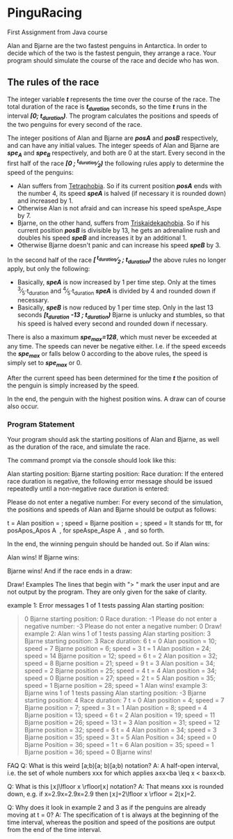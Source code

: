 # PinguRacing
First Assignment from Java course

Alan and Bjarne are the two fastest penguins in Antarctica. In order to decide which of the two is the fastest penguin, they arrange a race. Your program should simulate the course of the race and decide who has won.

## The rules of the race
The integer variable _**t**_ represents the time over the course of the race. The total duration of the race is _**t<sub>duration</sub>**_ seconds,
so the time _**t**_ runs in the interval <strong><i>[0; t<sub>duration</sub>)</strong></i>.
The program calculates the positions and speeds of the two penguins for every second of the race.

The integer positions of Alan and Bjarne are _**posA**_ and _**posB**_ respectively, and can have any initial values. The integer speeds of Alan and Bjarne are
_**spe<sub>A</sub>**_ and _**spe<sub>B</sub>**_ respectively, and both are 0 at the start.
Every second in the first half of the race _**[0 ; <sup>t<sub>duration</sub></sup>&frasl;<sub>2</sub>)**_ the following rules apply to determine the speed of the penguins:
<ul>
<li>Alan suffers from <a href="https://en.wikipedia.org/wiki/Tetraphobia">Tetraphobia</a>. So if its current position <strong><i>posA</i></strong> ends with the number 4, its speed <strong><i>speA</i></strong> is halved (if necessary it is rounded down) and increased by 1. </li>
<li>Otherwise Alan is not afraid and can increase his speed speAspe_Aspe by 7.</li>
<li>Bjarne, on the other hand, suffers from <a href="https://en.wikipedia.org/wiki/Triskaidekaphobia">Triskaidekaphobia</a>. So if his current position 
 <strong><i>posB</i></strong> is divisible by 13,
he gets an adrenaline rush and doubles his speed <strong><i>speB</i></strong> and increases it by an additional 1.</li>
<li>Otherwise Bjarne doesn't panic and can increase his speed <strong><i>speB</i></strong> by 3. </li>
  </ul>
In the second half of the race <strong><i>[<sup> t<sub>duration</sub></sup>&frasl;<sub>2</sub> ; t<sub>duration</sub>)</i></strong> the above rules no longer apply, but only the following:
<ul>
<li>
Basically, <strong><i>speA</i></strong> is now increased by 1 per time step. Only at the times <strong<i><sup>3</sup>&frasl;<sub>5</sub>⋅t<sub>duration</sub></i></strong> and <strong<i><sup>4</sup>&frasl;<sub>5</sub>⋅t<sub>duration</sub></i></strong> <strong><i>speA</i></strong> is divided by 4 and rounded down if necessary. </li>
<li>
Basically, <strong><i>speB</i></strong> is now reduced by 1 per time step. Only in the last 13 seconds 
<strong><i>[t<sub>duration</sub> -13 ; t<sub>duration</sub>)</i></strong> Bjarne is unlucky and stumbles,
so that his speed is halved every second and rounded down if necessary.</li>
 </ul>
There is also a maximum <strong><i>spe<sub>max</sub>=128</i></strong>, which must never be exceeded at any time. The speeds can never be negative either. I.e. if the speed exceeds the <strong><i>spe<sub>max</sub></i></strong> or falls below 0 according to the above rules, the speed is simply set to <strong><i>spe<sub>max</sub></i></strong> or 0.  

After the current speed has been determined for the time <strong><i>t</i></strong> the position of the penguin is simply increased by the speed.

In the end, the penguin with the highest position wins. A draw can of course also occur.

### Program Statement
Your program should ask the starting positions of Alan and Bjarne, as well as the duration of the race, and simulate the race.

The command prompt via the console should look like this:

Alan starting position:
Bjarne starting position:
Race duration:
If the entered race duration is negative, the following error message should be issued repeatedly until a non-negative race duration is entered:

Please do not enter a negative number:
For every second of the simulation, the positions and speeds of Alan and Bjarne should be output as follows:

t = <time>
Alan position = <posA>; speed = <speA>
Bjarne position = <posB>; speed = <speB>
It stands <time> for ttt, <posA> for posApos_Apos 
A
​
 , <speA> for speAspe_Aspe 
A
​
 , and so forth.

In the end, the winning penguin should be handed out. So if Alan wins:

Alan wins!
If Bjarne wins:

Bjarne wins!
And if the race ends in a draw:

Draw!
Examples
The lines that begin with "> " mark the user input and are not output by the program. They are only given for the sake of clarity.

 example 1: Error messages 1 of 1 tests passing
Alan starting position:
> 0
Bjarne starting position:
> 0
Race duration:
> -1
Please do not enter a negative number:
> -3
Please do not enter a negative number:
> 0
Draw!
 example 2: Alan wins 1 of 1 tests passing
Alan starting position:
> 3
Bjarne starting position:
> 3
Race duration:
> 6
t = 0
Alan position = 10; speed = 7
Bjarne position = 6; speed = 3
t = 1
Alan position = 24; speed = 14
Bjarne position = 12; speed = 6
t = 2
Alan position = 32; speed = 8
Bjarne position = 21; speed = 9
t = 3
Alan position = 34; speed = 2
Bjarne position = 25; speed = 4
t = 4
Alan position = 34; speed = 0
Bjarne position = 27; speed = 2
t = 5
Alan position = 35; speed = 1
Bjarne position = 28; speed = 1
Alan wins!
 example 3: Bjarne wins 1 of 1 tests passing
Alan starting position:
> -3
Bjarne starting position:
> 4
Race duration:
> 7
t = 0
Alan position = 4; speed = 7
Bjarne position = 7; speed = 3
t = 1
Alan position = 8; speed = 4
Bjarne position = 13; speed = 6
t = 2
Alan position = 19; speed = 11
Bjarne position = 26; speed = 13
t = 3
Alan position = 31; speed = 12
Bjarne position = 32; speed = 6
t = 4
Alan position = 34; speed = 3
Bjarne position = 35; speed = 3
t = 5
Alan Position = 34; speed = 0
Bjarne Position = 36; speed = 1
t = 6
Alan position = 35; speed = 1
Bjarne position = 36; speed = 0
Bjarne wins!


FAQ
Q: What is this weird [a;b)[a; b)[a;b) notation?
A: A half-open interval, i.e. the set of whole numbers xxx for which applies a≤x&lt;ba \leq x &lt; ba≤x<b.

Q: What is this ⌊x⌋\lfloor x \rfloor⌊x⌋ notation?
A: That means xxx is rounded down, e.g. if x=2.9x=2.9x=2.9 then ⌊x⌋=2\lfloor x \rfloor = 2⌊x⌋=2.

Q: Why does it look in example 2 and 3 as if the penguins are already moving at t = 0?
A: The specification of t is always at the beginning of the time interval, whereas the position and speed of the positions are output from the end of the time interval.
